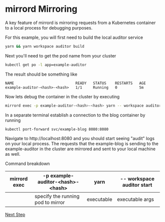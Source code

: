 # mirrord Mirroring
A key feature of mirrord is mirroring requests from a Kubernetes container to a local process for debugging purposes.

For this example, you will first need to build the local auditor service

```bash
yarn && yarn workspace auditor build
```

Next you'll need to get the pod name from your cluster

```bash
kubectl get po -l app=example-auditor
```

The result should be something like

```
NAME                            READY   STATUS    RESTARTS   AGE
example-auditor-<hash>-<hash>   1/1     Running   0          5m
```

Now lets debug the container in the cluster by executing

```bash
mirrord exec -p example-auditor-<hash>-<hash> yarn -- workspace auditor start
```

In a separate terminal establish a connection to the blog container by running

```bash
kubectl port-forward svc/example-blog 8080:8080
```

Navigate to http://localhost:8080 and you should start seeing "audit" logs on your local process. The requests that the example-blog is sending to the example-auditor in the cluster are mirrored and sent to your local machine as well.

Command breakdown

| mirrord exec | -p example-auditor-\<hash\>-\<hash\> | yarn | -- workspace auditor start |
|---|---|---|---|
||specify the running pod to mirror|executable|executable args|

[Next Step](04.%20Mirrord%20Outgoing.md)